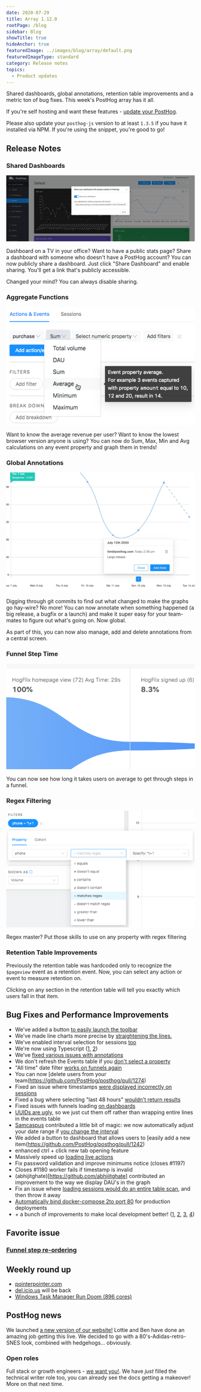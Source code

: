 ```yaml
---
date: 2020-07-29
title: Array 1.12.0
rootPage: /blog
sidebar: Blog
showTitle: true
hideAnchor: true
featuredImage: ../images/blog/array/default.png
featuredImageType: standard
category: Release notes
topics:
  - Product updates
---
```


Shared dashboards, global annotations, retention table improvements and a metric ton of bug fixes. This week's PostHog array has it all.

If you're self hosting and want these features - [update your PostHog](/docs/runbook/upgrading-posthog).

Please also update your `posthog-js` version to at least `1.3.5` if you have it installed via NPM. If you're using the snippet, you're good to go!  

## Release Notes

### Shared Dashboards

![](../images/shared-dashboard.png)

Dashboard on a TV in your office? Want to have a public stats page? Share a dashboard with someone who doesn't have a PostHog account? You can now publicly share a dashboard. Just click "Share Dashboard" and enable sharing. You'll get a link that's publicly accessible.

Changed your mind? You can always disable sharing.

### Aggregate Functions

![](../images/aggregate.png)

Want to know the average revenue per user? Want to know the lowest browser version anyone is using? You can now do Sum, Max, Min and Avg calculations on any event property and graph them in trends!

### Global Annotations

![](../images/annotations.png)

Digging through git commits to find out what changed to make the graphs go hay-wire? No more! You can now annotate when something happened (a big release, a bugfix or a launch) and make it super easy for your team-mates to figure out what's going on. Now global.

As part of this, you can now also manage, add and delete annotations from a central screen.

### Funnel Step Time 

![](../images/funnel-step-time.png)

You can now see how long it takes users on average to get through steps in a funnel.

### Regex Filtering

![](../images/regex.png)

Regex master? Put those skills to use on any property with regex filtering

### Retention Table Improvements

Previously the retention table was hardcoded only to recognize the `$pageview` event as a retention event. Now, you can select any action or event to measure retention on.

Clicking on any section in the retention table will tell you exactly which users fall in that item.


## Bug Fixes and Performance Improvements

* We've added a button [to easily launch the toolbar](https://github.com/PostHog/posthog/pull/1186)
* We've made line charts more precise by [straightening the lines.](https://github.com/PostHog/posthog/pull/1238)
* We've enabled interval selection for sessions [too](https://github.com/PostHog/posthog/pull/1241)
* We're now using Typescript ([1](https://github.com/PostHog/posthog/pull/1297), [2](https://github.com/PostHog/posthog/pull/1286))
* We've [fixed various issues with annotations](https://github.com/PostHog/posthog/pull/1291)
* We don't refresh the Events table if you [don't select a property](https://github.com/PostHog/posthog/pull/1285)
* "All time" date filter [works on funnels again](https://github.com/PostHog/posthog/pull/1252)
* You can now [delete users from your team(https://github.com/PostHog/posthog/pull/1274)
* Fixed an issue where timestamps [were displayed incorrectly on sessions](https://github.com/PostHog/posthog/pull/1294)
* Fixed a bug where selecting "last 48 hours" [wouldn't return results](https://github.com/PostHog/posthog/pull/1264)
* Fixed issues with funnels loading [on dashboards](https://github.com/PostHog/posthog/pull/1266)
* [UUIDs are ugly](https://github.com/PostHog/posthog/pull/1255), so we just cut them off rather than wrapping entire lines in the events table
* [Samcaspus](https://github.com/samcaspus) contributed a little bit of magic: we now automatically adjust your date range if [you change the interval](https://github.com/PostHog/posthog/pull/1253)
* We added a button to dashboard that allows users to [easily add a new item(https://github.com/PostHog/posthog/pull/1242)
* enhanced ctrl + click new tab opening feature [](https://github.com/PostHog/posthog/pull/1248)
* Massively speed up [loading live actions](https://github.com/PostHog/posthog/pull/1182)
* Fix password validation and improve minimums notice (closes #1197) [](https://github.com/PostHog/posthog/pull/1204)
* Closes #1180 worker fails if timestamp is invalid [](https://github.com/PostHog/posthog/pull/1181)
* (abhijitghate)[https://github.com/abhijitghate] contributed an improvement to the way we display DAU's in the graph
* Fix an issue where [loading sessions would do an entire table scan](https://github.com/PostHog/posthog/pull/1221), and then throw it away
* [Automatically bind docker-compose 2to port 80](https://github.com/PostHog/posthog/pull/1257) for production deployments
* \+ a bunch of improvements to make local development better! ([1](https://github.com/PostHog/posthog/pull/1290), [2](https://github.com/PostHog/posthog/pull/1288), [3](https://github.com/PostHog/posthog/pull/1272), [4](https://github.com/PostHog/posthog/pull/1293))


## Favorite issue

### [Funnel step re-ordering](https://github.com/PostHog/posthog/pull/1245)

## Weekly round up

- [pointerpointer.com](https://pointerpointer.com/)
- [del.icio.us](https://del.icio.us) will be back
- [Windows Task Manager Run Doom (896 cores)](https://www.youtube.com/watch?v=hSoCmAoIMOU)

## PostHog news

We launched [a new version of our website!](https://posthog.com) Lottie and Ben have done an amazing job getting this live. We decided to go with a 80's-Adidas-retro-SNES look, combined with hedgehogs… obviously.

### Open roles

Full stack or growth engineers - [we want you!](https://posthog.com/careers). We have *just* filled the technical writer role too, you can already see the docs getting a makeover! More on that next time.

<ArrayCTA />


